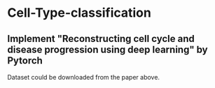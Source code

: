 # Cell-Type-classification
## Implement "Reconstructing cell cycle and disease progression using deep learning" by Pytorch
Dataset could be downloaded from the paper above.

